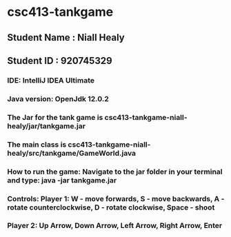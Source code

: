 # csc413-tankgame

## Student Name  : Niall Healy
## Student ID    : 920745329

### IDE: IntelliJ IDEA Ultimate

### Java version: OpenJdk 12.0.2

### The Jar for the tank game is csc413-tankgame-niall-healy/jar/tankgame.jar
### The main class is csc413-tankgame-niall-healy/src/tankgame/GameWorld.java

### How to run the game: Navigate to the jar folder in your terminal and type: java -jar tankgame.jar

### Controls: Player 1: W - move forwards, S - move backwards, A - rotate counterclockwise, D - rotate clockwise, Space - shoot
###           Player 2: Up Arrow, Down Arrow, Left Arrow, Right Arrow, Enter
